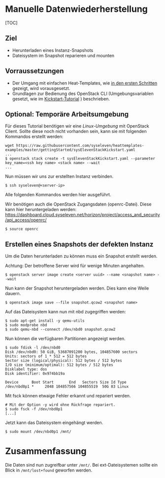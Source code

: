# Manuelle Datenwiederherstellung

[TOC]

## Ziel

* Herunterladen eines Instanz-Snapshots
* Dateisystem im Snapshot reparieren und mounten

## Vorraussetzungen 

* Der Umgang mit einfachen Heat-Templates, wie [in den ersten Schritten](01-firststeps/) gezeigt, wird vorausgesetzt.
* Grundlagen zur Bedienung des OpenStack CLI (Umgebungsvariablen gesetzt, wie im [Kickstart-Tutorial](02-kickstart/) ) beschrieben.

## Optional: Temporäre Arbeitsumgebung

Für dieses Tutorial benötigen wir eine *Linux-Umgebung* mit OpenStack Client. Sollte diese noch nicht vorhanden sein, kann sie mit folgenden Kommandos erstellt werden:

```
wget https://raw.githubusercontent.com/syseleven/heattemplates-examples/master/gettingStarted/sysElevenStackKickstart.yaml
...
$ openstack stack create -t sysElevenStackKickstart.yaml --parameter key_name=<ssh key name> <stack name> --wait
...
```

Nun müssen wir uns zur erstellten Instanz verbinden.

```
$ ssh syseleven@<server-ip>
```

Alle folgenden Kommandos werden hier ausgeführt.

Wir benötigen auch die OpenStack Zugangsdaten (openrc-Datei).
Diese kann hier heruntergeladen werden: https://dashboard.cloud.syseleven.net/horizon/project/access_and_security/api_access/openrc/

```
$ source openrc
```

## Erstellen eines Snapshots der defekten Instanz

Um die Daten herunterladen zu können muss ein Snapshot erstellt werden.

Achtung: Der betroffene Server wird für wenige Minuten angehalten.

```
$ openstack server image create <server uuid> --name <snapshot name> --wait
```

Nun kann der Snapshot heruntergeladen werden. Dies kann eine Weile dauern.

```
$ openstack image save --file snapshot.qcow2 <snapshot name>
```

Auf das Dateisystem kann nun mit nbd zugegriffen werden:

```
$ sudo apt-get install -y qemu-utils
$ sudo modprobe nbd
$ sudo qemu-nbd --connect /dev/nbd0 snapshot.qcow2
```

Nun können die verfügbaren Partitionen angezeigt werden.

```
$ sudo fdisk -l /dev/nbd0
Disk /dev/nbd0: 50 GiB, 53687091200 bytes, 104857600 sectors
Units: sectors of 1 * 512 = 512 bytes
Sector size (logical/physical): 512 bytes / 512 bytes
I/O size (minimum/optimal): 512 bytes / 512 bytes
Disklabel type: dos
Disk identifier: 0x974bb19a

Device      Boot Start       End   Sectors Size Id Type
/dev/nbd0p1 *     2048 104857566 104855519  50G 83 Linux
```

Mit fsck können etwaige Fehler erkannt und repariert werden.

```
# Mit der Option -y wird ohne Rückfrage repariert.
$ sudo fsck -f /dev/nbd0p1
[...]
```

Jetzt kann das Dateisystem eingehängt werden.

```
$ sudo mount /dev/nbd0p1 /mnt/
```

# Zusammenfassung

Die Daten sind nun zugreifbar unter `/mnt/`. Bei ext-Dateisystemen sollte ein Blick in `/mnt/lost+found` geworfen werden.
